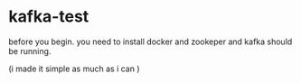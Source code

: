# kafka-test

before you begin.
you need to install docker and zookeper and kafka should be running.

(i made it simple as much as i can )

